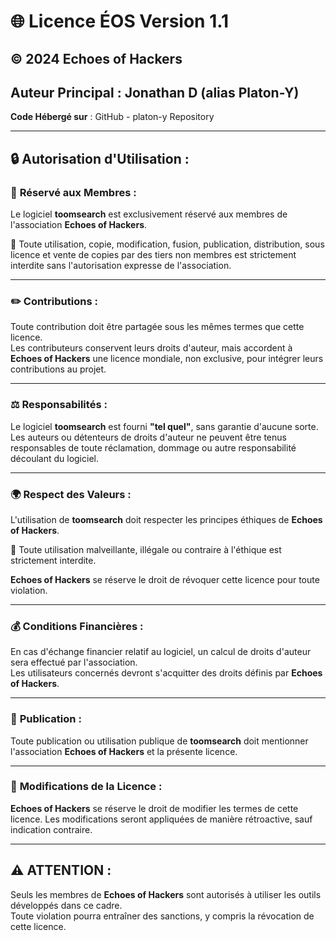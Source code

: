 # 🌐 **Licence ÉOS Version 1.1**

## © 2024 Echoes of Hackers   

## **Auteur Principal** : Jonathan D (alias Platon-Y)  

**Code Hébergé sur** : GitHub - platon-y Repository

---

## 🔒 **Autorisation d'Utilisation :**

### 🛑 **Réservé aux Membres :**  

Le logiciel **toomsearch** est exclusivement réservé aux membres de l'association **Echoes of Hackers**.  

🚫 Toute utilisation, copie, modification, fusion, publication, distribution, sous licence et vente 
de copies par des tiers non membres est strictement interdite sans l'autorisation expresse de l'association.

---

### ✏️ **Contributions :**

Toute contribution doit être partagée sous les mêmes termes que cette licence.  
Les contributeurs conservent leurs droits d'auteur, mais accordent 
à **Echoes of Hackers** une licence mondiale, non exclusive, pour intégrer leurs contributions au projet.

---

### ⚖️ **Responsabilités :**

Le logiciel **toomsearch** est fourni **"tel quel"**, sans garantie d'aucune sorte.  
Les auteurs ou détenteurs de droits d'auteur ne peuvent être tenus responsables 
de toute réclamation, dommage ou autre responsabilité découlant du logiciel.

---

### 🌍 **Respect des Valeurs :**

L'utilisation de **toomsearch** doit respecter les principes éthiques de **Echoes of Hackers**.  

🚫 Toute utilisation malveillante, illégale ou contraire à l'éthique est strictement interdite.  

**Echoes of Hackers** se réserve le droit de révoquer cette licence pour toute violation.

---

### 💰 **Conditions Financières :**

En cas d'échange financier relatif au logiciel, un calcul de droits d'auteur sera effectué par l'association.  
Les utilisateurs concernés devront s'acquitter des droits définis par **Echoes of Hackers**.

---

### 📢 **Publication :**

Toute publication ou utilisation publique de **toomsearch** doit mentionner l'association **Echoes of Hackers** et la présente licence.

---

### 🔄 **Modifications de la Licence :**

**Echoes of Hackers** se réserve le droit de modifier les termes de cette licence. 
Les modifications seront appliquées de manière rétroactive, sauf indication contraire.

---

## **⚠️ ATTENTION :**  

Seuls les membres de **Echoes of Hackers** sont autorisés à utiliser les outils développés dans ce cadre.  
Toute violation pourra entraîner des sanctions, y compris la révocation de cette licence.
